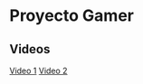 # Proyecto Gamer

## Videos  
[Video 1](https://www.loom.com/share/1e9b2b38996b427ab7ae60fbc119a531?sid=b0789c1d-d975-44b1-a739-b44e9d026fd9)
[Video 2](https://www.loom.com/share/5d5b8b05e63b4d40908b14111e342bb6?sid=22331db7-8400-4b22-83ea-56619ba24ac9)
